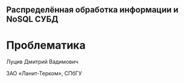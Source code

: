 ## Распределённая обработка информации и NoSQL СУБД

# Проблематика

Луцив Дмитрий Вадимович

ЗАО «Ланит-Терком», СПбГУ
